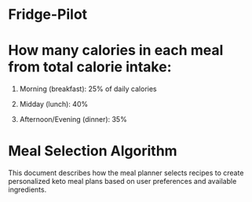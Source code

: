 # Fridge-Pilot


# How many calories in each meal from total calorie intake:
1. Morning (breakfast): 25% of daily calories

2. Midday (lunch): 40%

3. Afternoon/Evening (dinner): 35%


# Meal Selection Algorithm
This document describes how the meal planner selects recipes to create personalized keto meal plans based on user preferences and available ingredients.